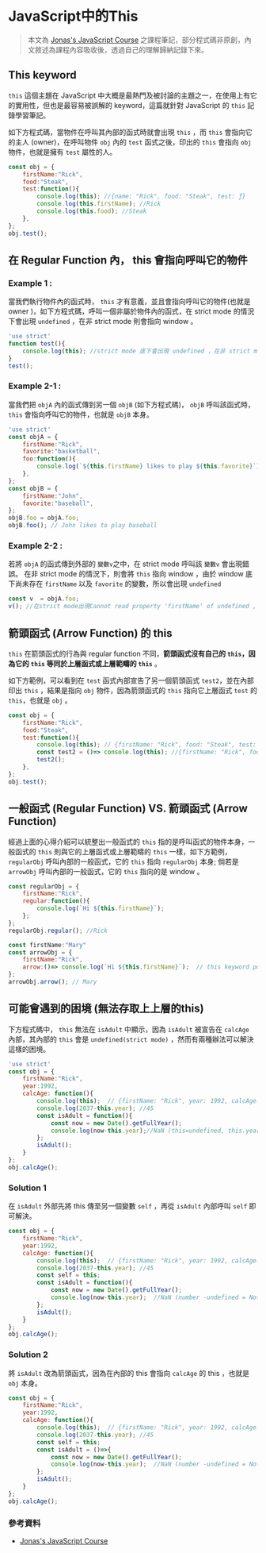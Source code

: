 # JavaScript中的This

> 本文為 [Jonas's JavaScript Course](https://www.udemy.com/course/the-complete-javascript-course/) 之課程筆記，部分程式碼非原創，內文敘述為課程內容吸收後，透過自己的理解歸納記錄下來。

## This keyword

`this` 這個主題在 JavaScript 中大概是最熱門及被討論的主題之一，在使用上有它的實用性，但也是最容易被誤解的 keyword，這篇就針對 JavaScript 的 `this` 記錄學習筆記。  

 如下方程式碼，當物件在呼叫其內部的函式時就會出現 `this` ，而 `this` 會指向它的主人 (owner)，在呼叫物件 `obj` 內的 `test` 函式之後，印出的 `this` 會指向 `obj` 物件，也就是擁有 `test` 屬性的人。

```js
const obj = {
    firstName:"Rick",
    food:"Steak",
    test:function(){
        console.log(this); //{name: "Rick", food: "Steak", test: ƒ}
        console.log(this.firstName); //Rick
        console.log(this.food); //Steak
    },
};
obj.test();
```

## 在 Regular Function 內， this 會指向呼叫它的物件

### Example 1 : 

當我們執行物件內的函式時， `this` 才有意義，並且會指向呼叫它的物件(也就是 owner )，如下方程式碼，呼叫一個非屬於物件內的函式，在 strict mode 的情況下會出現 `undefined` ，在非 strict mode 則會指向 window 。

```js
'use strict'
function test(){
    console.log(this); //strict mode 底下會出現 undefined ，在非 strict mode 時， this 會指向 window
}
test();
```
### Example 2-1 : 

當我們把 `objA` 內的函式傳到另一個 `objB` (如下方程式碼)， `objB` 呼叫該函式時， `this` 會指向呼叫它的物件，也就是 `objB` 本身。

```js
'use strict'
const objA = {
    firstName:"Rick",
    favorite:"basketball",
    foo:function(){
        console.log(`${this.firstName} likes to play ${this.favorite}`);
    },
};
const objB = {
    firstName:"John",
    favorite:"baseball",
};
objB.foo = objA.foo;
objB.foo(); // John likes to play baseball

```

### Example 2-2 : 

若將 `objA` 的函式傳到外部的 `變數v`之中，在 strict mode 呼叫該 `變數v` 會出現錯誤。 在非 strict mode 的情況下，則會將 `this` 指向 window ，由於 window 底下尚未存在 `firstName` 以及 `favorite` 的變數，所以會出現 `undefined` 

```js
const v  = objA.foo;
v(); //在strict mode出現Cannot read property 'firstName' of undefined , 非strict mode則出現undefined likes to play undefined
```



## 箭頭函式 (Arrow Function) 的 this
`this` 在箭頭函式的行為與 regular function 不同，**箭頭函式沒有自己的 `this`，因為它的 `this` 等同於上層函式或上層範疇的 `this`** 。  

 如下方範例，可以看到在 `test` 函式內部宣告了另一個箭頭函式 `test2`，並在內部印出 `this` ，結果是指向 `obj` 物件，因為箭頭函式的 `this` 指向它上層函式 `test` 的 `this`，也就是 `obj` 。

```js
const obj = {
    firstName:"Rick",
    food:"Steak",
    test:function(){
        console.log(this); // {firstName: "Rick", food: "Steak", test: ƒ}
        const test2 = ()=> console.log(this); //{firstName: "Rick", food: "Steak", test: ƒ}
        test2();
    },
};
obj.test();
```

## 一般函式 (Regular Function) VS. 箭頭函式 (Arrow Function)

經過上面的心得介紹可以統整出一般函式的 `this` 指的是呼叫函式的物件本身，一般函式的 `this` 則與它的上層函式或上層範疇的 `this` 一樣，如下方範例， `regularObj` 呼叫內部的一般函式，它的 `this` 指向 `regularObj` 本身; 倘若是 `arrowObj` 呼叫內部的一般函式，它的 `this` 指向的是 window 。

```js
const regularObj = {
    firstName:"Rick",
    regular:function(){
        console.log(`Hi ${this.firstName}`);
    };
};
regularObj.regular(); //Rick

const firstName:"Mary"
const arrowObj = {
    firstName:"Rick",
    arrow:()=> console.log(`Hi ${this.firstName}`);  // this keyword point to window, window.firstName = Mary;
};
arrowObj.arrow(); // Mary
```

## 可能會遇到的困境 (無法存取上上層的this)


下方程式碼中， `this` 無法在 `isAdult` 中顯示，因為 `isAdult` 被宣告在 `calcAge` 內部，其內部的 `this` 會是 `undefined(strict mode)` ，然而有兩種辦法可以解決這樣的困境。


```js
'use strict'
const obj = {  
    firstName:"Rick",
    year:1992,
    calcAge: function(){
        console.log(this);  // {firstName: "Rick", year: 1992, calcAge: ƒ}
        console.log(2037-this.year); //45
        const isAdult = function(){
            const now = new Date().getFullYear();
            console.log(now-this.year);//NaN (this=undefined, this.year=undefined, number-undefined = NaN )
        };
        isAdult();
    }
};
obj.calcAge();
```
### Solution 1 
在 `isAdult` 外部先將 this 傳至另一個變數 `self` ，再從 `isAdult` 內部呼叫 `self` 即可解決。

```js
const obj = {  
    firstName:"Rick",
    year:1992,
    calcAge: function(){
        console.log(this);  // {firstName: "Rick", year: 1992, calcAge: ƒ}
        console.log(2037-this.year); //45
        const self = this;
        const isAdult = function(){
            const now = new Date().getFullYear();
            console.log(now-this.year);  //NaN (number -undefined = Not a Number )
        };
        isAdult();
    }
};
obj.calcAge();
```

### Solution 2
將 `isAdult` 改為箭頭函式，因為在內部的 this 會指向 `calcAge` 的 this ，也就是 `obj` 本身。

```js
const obj = {  
    firstName:"Rick",
    year:1992,
    calcAge: function(){
        console.log(this);  // {firstName: "Rick", year: 1992, calcAge: ƒ}
        console.log(2037-this.year); //45
        const self = this;
        const isAdult = ()=>{
            const now = new Date().getFullYear();
            console.log(now-this.year);  //NaN (number -undefined = Not a Number )
        };
        isAdult();
    }
};
obj.calcAge();
```
### 參考資料
* [Jonas's JavaScript Course](https://www.udemy.com/course/the-complete-javascript-course/)
